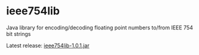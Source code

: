 # ieee754lib
Java library for encoding/decoding floating point numbers to/from IEEE 754 bit strings

Latest release: [ieee754lib-1.0.1.jar](https://github.com/Kerbaya/ieee754lib/releases/download/v1.0.1/ieee754lib-1.0.1.jar)

